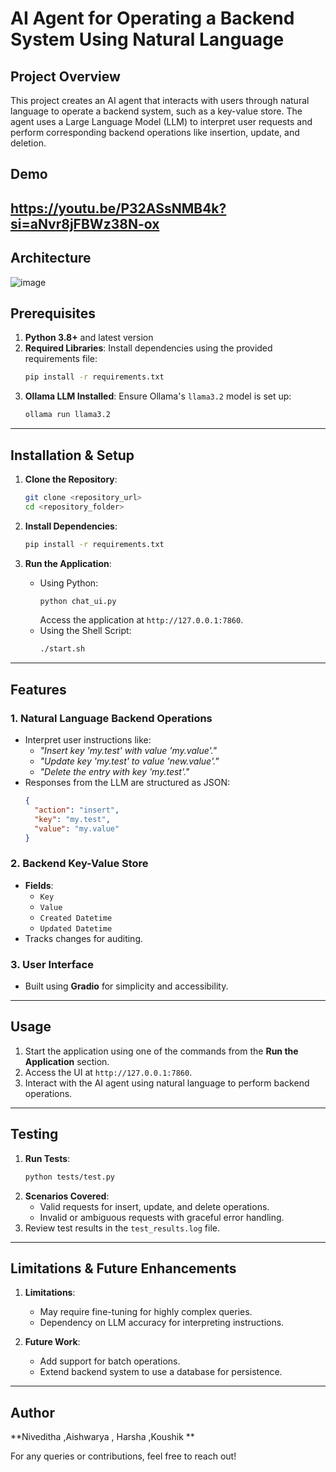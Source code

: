 # AI Agent for Operating a Backend System Using Natural Language

## Project Overview
This project creates an AI agent that interacts with users through natural language to operate a backend system, such as a key-value store. The agent uses a Large Language Model (LLM) to interpret user requests and perform corresponding backend operations like insertion, update, and deletion.
## Demo

https://youtu.be/P32ASsNMB4k?si=aNvr8jFBWz38N-ox
---
## Architecture
![image](https://github.com/user-attachments/assets/21a0d14f-cca0-448d-b5eb-23cfcbbc4aec)

## Prerequisites
1. **Python 3.8+** and latest version
2. **Required Libraries**: Install dependencies using the provided requirements file:
   ```bash
   pip install -r requirements.txt
   ```
3. **Ollama LLM Installed**: Ensure Ollama's `llama3.2` model is set up:
   ```bash
   ollama run llama3.2
   ```

---

## Installation & Setup
1. **Clone the Repository**:
   ```bash
   git clone <repository_url>
   cd <repository_folder>
   ```

2. **Install Dependencies**:
   ```bash
   pip install -r requirements.txt
   ```

3. **Run the Application**:
   - Using Python:
     ```bash
     python chat_ui.py
     ```
     Access the application at `http://127.0.0.1:7860`.
   - Using the Shell Script:
     ```bash
     ./start.sh
     ```

---

## Features
### 1. **Natural Language Backend Operations**
   - Interpret user instructions like:
     - _"Insert key 'my.test' with value 'my.value'."_
     - _"Update key 'my.test' to value 'new.value'."_
     - _"Delete the entry with key 'my.test'."_
   - Responses from the LLM are structured as JSON:
     ```json
     {
       "action": "insert",
       "key": "my.test",
       "value": "my.value"
     }
     ```

### 2. **Backend Key-Value Store**
   - **Fields**:
     - `Key`
     - `Value`
     - `Created Datetime`
     - `Updated Datetime`
   - Tracks changes for auditing.

### 3. **User Interface**
   - Built using **Gradio** for simplicity and accessibility.

---

## Usage
1. Start the application using one of the commands from the **Run the Application** section.
2. Access the UI at `http://127.0.0.1:7860`.
3. Interact with the AI agent using natural language to perform backend operations.

---

## Testing
1. **Run Tests**:
   ```bash
   python tests/test.py
   ```
2. **Scenarios Covered**:
   - Valid requests for insert, update, and delete operations.
   - Invalid or ambiguous requests with graceful error handling.
3. Review test results in the `test_results.log` file.

---

## Limitations & Future Enhancements
1. **Limitations**:
   - May require fine-tuning for highly complex queries.
   - Dependency on LLM accuracy for interpreting instructions.

2. **Future Work**:
   - Add support for batch operations.
   - Extend backend system to use a database for persistence.

---

## Author
**Niveditha​ ,Aishwarya​ , Harsha​ ,Koushik **

For any queries or contributions, feel free to reach out!
